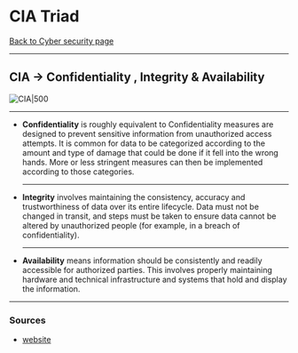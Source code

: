 # CIA Triad
[Back to Cyber security page](Cyber%20security.md)
- --
## CIA -> Confidentiality , Integrity & Availability
![CIA|500](https://www.ibm.com/blogs/cloud-computing/wp-content/uploads/2018/01/TRIAD.png)
- --
-   **Confidentiality** is roughly equivalent to Confidentiality measures are designed to prevent sensitive information from unauthorized access attempts. It is common for data to be categorized according to the amount and type of damage that could be done if it fell into the wrong hands. More or less stringent measures can then be implemented according to those categories.
	- --
-   **Integrity** involves maintaining the consistency, accuracy and trustworthiness of data over its entire lifecycle. Data must not be changed in transit, and steps must be taken to ensure data cannot be altered by unauthorized people (for example, in a breach of confidentiality).
	- --
-   **Availability** means information should be consistently and readily accessible for authorized parties. This involves properly maintaining hardware and technical infrastructure and systems that hold and display the information.
- --
### Sources
- [website](https://whatis.techtarget.com/definition/Confidentiality-integrity-and-availability-CIA)